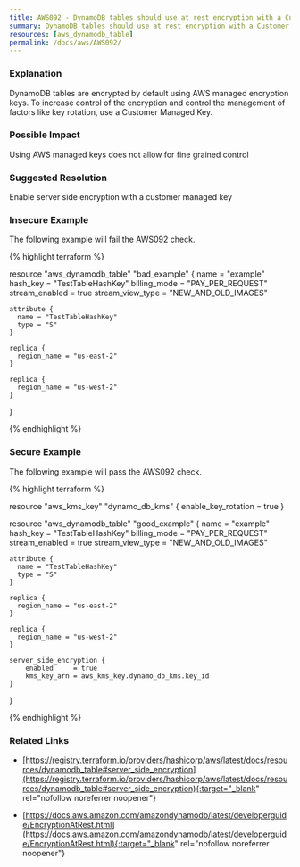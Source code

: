 ```yaml
---
title: AWS092 - DynamoDB tables should use at rest encryption with a Customer Managed Key
summary: DynamoDB tables should use at rest encryption with a Customer Managed Key 
resources: [aws_dynamodb_table] 
permalink: /docs/aws/AWS092/
---
```

### Explanation


DynamoDB tables are encrypted by default using AWS managed encryption keys. To increase control of the encryption and control the management of factors like key rotation, use a Customer Managed Key.


### Possible Impact
Using AWS managed keys does not allow for fine grained control

### Suggested Resolution
Enable server side encryption with a customer managed key


### Insecure Example

The following example will fail the AWS092 check.

{% highlight terraform %}

resource "aws_dynamodb_table" "bad_example" {
	name             = "example"
	hash_key         = "TestTableHashKey"
	billing_mode     = "PAY_PER_REQUEST"
	stream_enabled   = true
	stream_view_type = "NEW_AND_OLD_IMAGES"
  
	attribute {
	  name = "TestTableHashKey"
	  type = "S"
	}
  
	replica {
	  region_name = "us-east-2"
	}
  
	replica {
	  region_name = "us-west-2"
	}
  }

{% endhighlight %}



### Secure Example

The following example will pass the AWS092 check.

{% highlight terraform %}

resource "aws_kms_key" "dynamo_db_kms" {
	enable_key_rotation = true
}

resource "aws_dynamodb_table" "good_example" {
	name             = "example"
	hash_key         = "TestTableHashKey"
	billing_mode     = "PAY_PER_REQUEST"
	stream_enabled   = true
	stream_view_type = "NEW_AND_OLD_IMAGES"
  
	attribute {
	  name = "TestTableHashKey"
	  type = "S"
	}
  
	replica {
	  region_name = "us-east-2"
	}
  
	replica {
	  region_name = "us-west-2"
	}

	server_side_encryption {
		enabled     = true
		kms_key_arn = aws_kms_key.dynamo_db_kms.key_id
	}
  }

{% endhighlight %}



### Related Links


- [https://registry.terraform.io/providers/hashicorp/aws/latest/docs/resources/dynamodb_table#server_side_encryption](https://registry.terraform.io/providers/hashicorp/aws/latest/docs/resources/dynamodb_table#server_side_encryption){:target="_blank" rel="nofollow noreferrer noopener"}

- [https://docs.aws.amazon.com/amazondynamodb/latest/developerguide/EncryptionAtRest.html](https://docs.aws.amazon.com/amazondynamodb/latest/developerguide/EncryptionAtRest.html){:target="_blank" rel="nofollow noreferrer noopener"}


